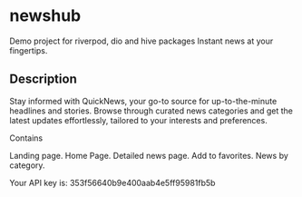 # newshub

Demo project for riverpod, dio and hive packages 
Instant news at your fingertips.

## Description
Stay informed with QuickNews, your go-to source for up-to-the-minute headlines and stories. 
Browse through curated news categories and get the latest updates effortlessly, tailored to 
your interests and preferences.

Contains

Landing page.
Home Page.
Detailed news page.
Add to favorites.
News by category.

Your API key is: 353f56640b9e400aab4e5ff95981fb5b

